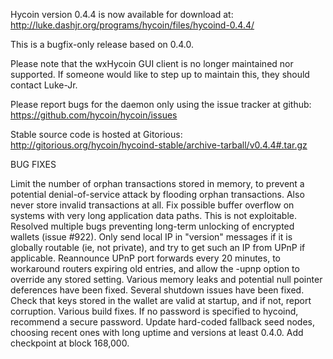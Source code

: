 Hycoin version 0.4.4 is now available for download at:
http://luke.dashjr.org/programs/hycoin/files/hycoind-0.4.4/

This is a bugfix-only release based on 0.4.0.

Please note that the wxHycoin GUI client is no longer maintained nor supported. If someone would like to step up to maintain this, they should contact Luke-Jr.

Please report bugs for the daemon only using the issue tracker at github:
https://github.com/hycoin/hycoin/issues

Stable source code is hosted at Gitorious:
http://gitorious.org/hycoin/hycoind-stable/archive-tarball/v0.4.4#.tar.gz

BUG FIXES

Limit the number of orphan transactions stored in memory, to prevent a potential denial-of-service attack by flooding orphan transactions. Also never store invalid transactions at all.
Fix possible buffer overflow on systems with very long application data paths. This is not exploitable.
Resolved multiple bugs preventing long-term unlocking of encrypted wallets (issue #922).
Only send local IP in "version" messages if it is globally routable (ie, not private), and try to get such an IP from UPnP if applicable.
Reannounce UPnP port forwards every 20 minutes, to workaround routers expiring old entries, and allow the -upnp option to override any stored setting.
Various memory leaks and potential null pointer deferences have been
fixed.
Several shutdown issues have been fixed.
Check that keys stored in the wallet are valid at startup, and if not,
report corruption.
Various build fixes.
If no password is specified to hycoind, recommend a secure password.
Update hard-coded fallback seed nodes, choosing recent ones with long uptime and versions at least 0.4.0.
Add checkpoint at block 168,000.

